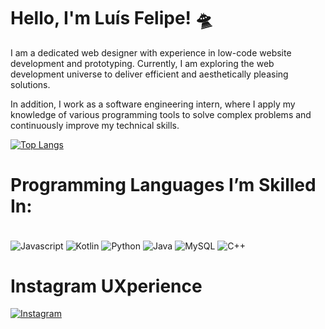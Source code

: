 # Hello, I'm Luís Felipe! 🛸

I am a dedicated web designer with experience in low-code website development and prototyping. Currently, I am exploring the web development universe to deliver efficient and aesthetically pleasing solutions.

In addition, I work as a software engineering intern, where I apply my knowledge of various programming tools to solve complex problems and continuously improve my technical skills.

[![Top Langs](https://github-readme-stats.vercel.app/api/top-langs/?username=luisxxfelipe&layout=pie)](https://github.com/luisxxfelipe/github-readme-stats)

# Programming Languages I’m Skilled In:

<div style = "display: inline block"><br/>
<img align="center" alt = "Javascript" src="https://img.shields.io/badge/JavaScript-F7DF1E?style=for-the-badge&logo=javascript&logoColor=black"/>
<img align="center" alt = "Kotlin" src="https://img.shields.io/badge/Kotlin-0095D5?&style=for-the-badge&logo=kotlin&logoColor=white"/>  
<img align="center" alt = "Python" src="https://img.shields.io/badge/Python-3776AB?style=for-the-badge&logo=python&logoColor=white"/> 
<img align="center" alt = "Java" src="https://img.shields.io/badge/Java-ED8B00?style=for-the-badge&logo=openjdk&logoColor=white)"/> 
<img align="center" alt = "MySQL" src="https://img.shields.io/badge/MySQL-00000F?style=for-the-badge&logo=mysql&logoColor=white"/> 
<img align="center" alt = "C++" src="https://img.shields.io/badge/C%2B%2B-00599C?style=for-the-badge&logo=c%2B%2B&logoColor=white"/> 
</div> 

# Instagram UXperience

[![Instagram](https://img.shields.io/badge/Instagram-E4405F?style=for-the-badge&logo=instagram&logoColor=white)](https://www.instagram.com/uxperience__/)
